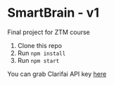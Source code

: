 # SmartBrain - v1
Final project for ZTM course

1. Clone this repo
2. Run `npm install`
3. Run `npm start`

You can grab Clarifai API key [here](https://www.clarifai.com/)

